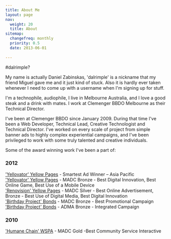```yaml
---
title: About Me  
layout: page  
nav:  
  weight: 20  
  title: About  
sitemap:  
  changefreq: monthly  
  priority: 0.5  
  date: 2013-06-01  
  
---
```

#dalrimple?

My name is actually Daniel Zabinskas, 'dalrimple' is a nickname that my friend Miguel gave me and it just kind of stuck. Also it is hardly ever taken whenever I need to come up with a username when I'm signing up for stuff.

I'm a technophile, audiophile, I live in Melbourne Australia, and I love a good steak and a drink with mates. I work at Clemenger BBDO Melbourne as their Technical Director.

I've been at Clemenger BBDO since January 2009. During that time I've been a Web Developer, Technical Lead, Creative Technologist and Technical Director. I've worked on every scale of project from simple banner ads to highly complex experiential campaigns, and I've been privileged to work with some truly talented and creative individuals.

Some of the award winning work I've been a part of:  

### 2012
['Yellovator' Yellow Pages][Yellovator-Video] - Smartest Ad Winner – Asia Pacific  
['Yellovator' Yellow Pages][Yellovator-Video] - MADC Bronze - Best Digital Innovation, Best Online Game, Best Use of a Mobile Device  
['Renovision' Yellow Pages][Renovision-Site] - MADC Silver - Best Online Advertisement, Bronze - Best Use of Digital Media, Best Digital Innovation  
['Birthday Project' Bonds][BirthdayProject-Site] - MADC Bronze - Best Promotional Campaign  
['Birthday Project' Bonds][BirthdayProject-Site] - ADMA Bronze - Integrated Campaign

### 2010
['Humane Chain' WSPA][Humane-Chain-Video] - MADC Gold -Best Community Service Interactive


[BirthdayProject-BandT-Article]: http://www.bandt.com.au/news/advertising/bonds-eats-cake-despite-birthday-project-hiccups "The Birthday Project B&T article"
[BirthdayProject-Site]: http://wearebonds.com.au/ "The Birthday Project"

[MADC2012-Awards-Article1]: http://www.bandt.com.au/news/creative/clems-blitzes-madc-awards "B&T awards article"

[Renovision-Site]: http://therenovatorstv.com.au/renovision.htm "Yellow Pages Renovision"

[Yellovator-Video]: http://www.youtube.com/watch?v=U9NcJNoumrA "Yellovator video"
[Yellovator-MediaMind-Award]: http://www.mediamind.com/mediamind-announces-winners-2011-best-rich-media-awards "Media Mind Awards listing"
[Yellovator-CampaignBrief-Article]: http://www.campaignbrief.com/2011/11/clemenger-proximity-melbourne-2.html?utm_source=feedburner&utm_medium=feed&utm_campaign=Feed%3A+campaignbriefau+%28Campaign+Brief%29 "Campaign Brief Yellovator awards article"

[Humane-Chain-Video]: http://youtu.be/YvvAd3pm6tk "Humane Chain awards entry video"
[Humane-Chain-Credits1]: http://www.spikes.asia/winners/2010/digital/entry.cfm?entryid=510 "Humane Chaine 2010 Spikes Asia credits list"
[Humane-Chain-Credits1]: http://www.campaignbrief.com/2010/08/biggs-after-effies-and-madc-su.html "Campaign Brief Effie Awards article "